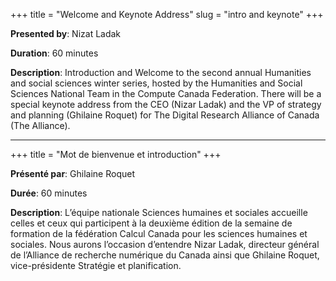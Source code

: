 +++
title = "Welcome and Keynote Address"
slug = "intro and keynote"
+++

**Presented by**: Nizat Ladak

**Duration**: 60 minutes

**Description**: Introduction and Welcome to the second annual Humanities and social sciences winter series, hosted by the Humanities and Social Sciences National Team in the Compute Canada Federation. 
                 There will be a special keynote address from the CEO (Nizar Ladak) and the VP of strategy and planning (Ghilaine Roquet) for The Digital Research Alliance of Canada (The Alliance). 
<br>

---
+++
title = "Mot de bienvenue et introduction"
+++

**Présenté par**: Ghilaine Roquet

**Durée**: 60 minutes

**Description**: L’équipe nationale Sciences humaines et sociales accueille celles et ceux qui participent à la deuxième édition de la semaine de formation de la fédération Calcul Canada pour les sciences humaines et sociales. 
Nous aurons l’occasion d’entendre Nizar Ladak, directeur général de l’Alliance de recherche numérique du Canada ainsi que Ghilaine Roquet, vice-présidente Stratégie et planification.

